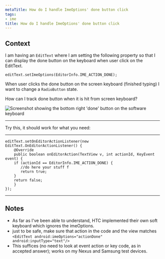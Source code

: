 ```yaml
---
metaTitle: How do I handle ImeOptions' done button click
tags:
- ime
title: How do I handle ImeOptions' done button click
---
```


## Context

I am having an `EditText` where I am setting the following property so that I can display the done button on the keyboard when user click on the EditText.



```
editText.setImeOptions(EditorInfo.IME_ACTION_DONE);

```

When user clicks the done button on the screen keyboard (finished typing) I want to change a `RadioButton` state.


How can I track done button when it is hit from screen keyboard?


![Screenshot showing the bottom right 'done' button on the software keyboard](https://i.stack.imgur.com/Y1GCZ.png)



---

Try this, it should work for what you need: 




---



```
editText.setOnEditorActionListener(new EditText.OnEditorActionListener() {
    @Override
    public boolean onEditorAction(TextView v, int actionId, KeyEvent event) {
    if (actionId == EditorInfo.IME_ACTION_DONE) {
       //do here your stuff f
       return true;
    }
    return false;
    } 
});

```


---

## Notes

- As far as I've been able to understand, HTC implemented their own soft keyboard which ignores the imeOptions.
- just to be safe, make sure that action in the code and the view matches   ``<EditText android:imeOptions="actionDone" 
    android:inputType="text"/>``
- This suffices (no need to look at event action or key code, as in accepted answer); works on my Nexus and Samsung test devices.
